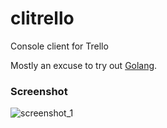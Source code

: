 clitrello
=========

Console client for Trello

Mostly an excuse to try out [Golang](www.golang.org).

### Screenshot

![screenshot_1](https://raw.github.com/icecrime/clitrello/master/screenshot_1.png)
